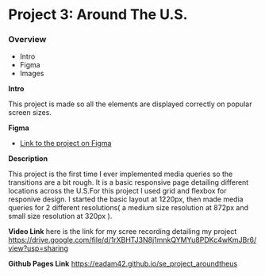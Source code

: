 # Project 3: Around The U.S.

### Overview

- Intro
- Figma
- Images

**Intro**

This project is made so all the elements are displayed correctly on popular screen sizes.

**Figma**

- [Link to the project on Figma](https://www.figma.com/file/ii4xxsJ0ghevUOcssTlHZv/Sprint-3%3A-Around-the-US?node-id=0%3A1)

**Description**

This project is the first time I ever implemented media queries so the transitions are a bit rough. It is a basic responsive page detailing different locations across the U.S.For this project I used grid and flexbox for responive design. I started the basic layout at 1220px, then made media queries for 2 different resolutions( a medium size resolution at 872px and small size resolution at 320px ).

**Video Link**
here is the link for my scree recording detailing my project
https://drive.google.com/file/d/1rXBHTJ3N8j1mnkQYMYu8PDKc4wKmJBr6/view?usp=sharing

**Github Pages Link**
https://eadam42.github.io/se_project_aroundtheus
